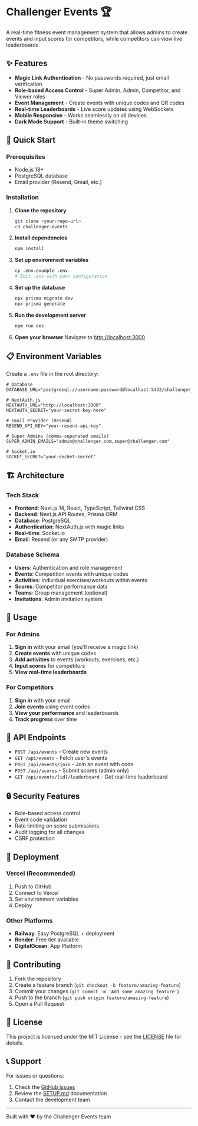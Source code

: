 # Challenger Events 🏆

A real-time fitness event management system that allows admins to create events and input scores for competitors, while competitors can view live leaderboards.

## ✨ Features

- **Magic Link Authentication** - No passwords required, just email verification
- **Role-based Access Control** - Super Admin, Admin, Competitor, and Viewer roles
- **Event Management** - Create events with unique codes and QR codes
- **Real-time Leaderboards** - Live score updates using WebSockets
- **Mobile Responsive** - Works seamlessly on all devices
- **Dark Mode Support** - Built-in theme switching

## 🚀 Quick Start

### Prerequisites

- Node.js 18+ 
- PostgreSQL database
- Email provider (Resend, Gmail, etc.)

### Installation

1. **Clone the repository**
   ```bash
   git clone <your-repo-url>
   cd challenger-events
   ```

2. **Install dependencies**
   ```bash
   npm install
   ```

3. **Set up environment variables**
   ```bash
   cp .env.example .env
   # Edit .env with your configuration
   ```

4. **Set up the database**
   ```bash
   npx prisma migrate dev
   npx prisma generate
   ```

5. **Run the development server**
   ```bash
   npm run dev
   ```

6. **Open your browser**
   Navigate to [http://localhost:3000](http://localhost:3000)

## 📋 Environment Variables

Create a `.env` file in the root directory:

```env
# Database
DATABASE_URL="postgresql://username:password@localhost:5432/challenger_events"

# NextAuth.js
NEXTAUTH_URL="http://localhost:3000"
NEXTAUTH_SECRET="your-secret-key-here"

# Email Provider (Resend)
RESEND_API_KEY="your-resend-api-key"

# Super Admins (comma-separated emails)
SUPER_ADMIN_EMAILS="admin@challenger.com,super@challenger.com"

# Socket.io
SOCKET_SECRET="your-socket-secret"
```

## 🏗️ Architecture

### Tech Stack

- **Frontend**: Next.js 14, React, TypeScript, Tailwind CSS
- **Backend**: Next.js API Routes, Prisma ORM
- **Database**: PostgreSQL
- **Authentication**: NextAuth.js with magic links
- **Real-time**: Socket.io
- **Email**: Resend (or any SMTP provider)

### Database Schema

- **Users**: Authentication and role management
- **Events**: Competition events with unique codes
- **Activities**: Individual exercises/workouts within events
- **Scores**: Competitor performance data
- **Teams**: Group management (optional)
- **Invitations**: Admin invitation system

## 🎯 Usage

### For Admins

1. **Sign in** with your email (you'll receive a magic link)
2. **Create events** with unique codes
3. **Add activities** to events (workouts, exercises, etc.)
4. **Input scores** for competitors
5. **View real-time leaderboards**

### For Competitors

1. **Sign in** with your email
2. **Join events** using event codes
3. **View your performance** and leaderboards
4. **Track progress** over time

## 🔧 API Endpoints

- `POST /api/events` - Create new events
- `GET /api/events` - Fetch user's events
- `POST /api/events/join` - Join an event with code
- `POST /api/scores` - Submit scores (admin only)
- `GET /api/events/[id]/leaderboard` - Get real-time leaderboard

## 🔒 Security Features

- Role-based access control
- Event code validation
- Rate limiting on score submissions
- Audit logging for all changes
- CSRF protection

## 🚀 Deployment

### Vercel (Recommended)

1. Push to GitHub
2. Connect to Vercel
3. Set environment variables
4. Deploy

### Other Platforms

- **Railway**: Easy PostgreSQL + deployment
- **Render**: Free tier available
- **DigitalOcean**: App Platform

## 🤝 Contributing

1. Fork the repository
2. Create a feature branch (`git checkout -b feature/amazing-feature`)
3. Commit your changes (`git commit -m 'Add some amazing feature'`)
4. Push to the branch (`git push origin feature/amazing-feature`)
5. Open a Pull Request

## 📝 License

This project is licensed under the MIT License - see the [LICENSE](LICENSE) file for details.

## 📞 Support

For issues or questions:
1. Check the [GitHub issues](https://github.com/your-username/challenger-events/issues)
2. Review the [SETUP.md](SETUP.md) documentation
3. Contact the development team

---

Built with ❤️ by the Challenger Events team
